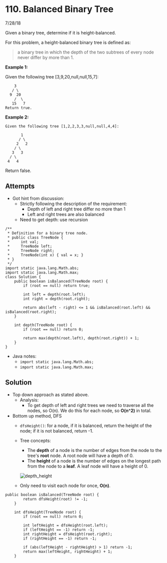 # 110. Balanced Binary Tree
7/28/18

Given a binary tree, determine if it is height-balanced.

For this problem, a height-balanced binary tree is defined as:

> a binary tree in which the depth of the two subtrees of every node never differ by more than 1.

**Example 1:**

Given the following tree [3,9,20,null,null,15,7]:
```
    3
   / \
  9  20
    /  \
   15   7
Return true.
```
**Example 2:**
```
Given the following tree [1,2,2,3,3,null,null,4,4]:

       1
      / \
     2   2
    / \
   3   3
  / \
 4   4
 ```
Return false.

## Attempts
* Got hint from discussion:
  - Strictly following the description of the requirement:
    - Depth of left and right tree differ no more than 1
    - Left and right trees are also balanced
  - Need to get depth: use recursion
```
/**
 * Definition for a binary tree node.
 * public class TreeNode {
 *     int val;
 *     TreeNode left;
 *     TreeNode right;
 *     TreeNode(int x) { val = x; }
 * }
 */
import static java.lang.Math.abs;
import static java.lang.Math.max;
class Solution {
    public boolean isBalanced(TreeNode root) {
        if (root == null) return true;

        int left = depth(root.left);
        int right = depth(root.right);

        return abs(left - right) <= 1 && isBalanced(root.left) && isBalanced(root.right);
    }

    int depth(TreeNode root) {
        if (root == null) return 0;

        return max(depth(root.left), depth(root.right)) + 1;
    }
}
```
* Java notes:
  - ```import static java.lang.Math.abs;```
  - ```import static java.lang.Math.max;```

## Solution
* Top down approach as stated above.
  - Analysis:
    - To get depth of left and right trees we need to traverse all the nodes, so O(n). We do this for each node, so **O(n^2)** in total.
* Bottom up method, DFS
  - ```dfsHeight()```: for a node, if it is balanced, return the height of the node; if it is not balanced, return -1.
  - Tree concepts:
    - The **depth** of a node is the number of edges from the node to the tree's **root** node. A root node will have a depth of 0.
    - The **height** of a node is the number of edges on the longest path from the node to a **leaf**. A leaf node will have a height of 0.
    
    ![depth_height](/images/depth-height-tree.png)
  - Only need to visit each node for once, **O(n)**.  
```
public boolean isBalanced(TreeNode root) {
        return dfsHeight(root) != -1;
    }

    int dfsHeight(TreeNode root) {
        if (root == null) return 0;

        int leftHeight = dfsHeight(root.left);
        if (leftHeight == -1) return -1;
        int rightHeight = dfsHeight(root.right);
        if (rightHeight == -1) return -1;

        if (abs(leftHeight - rightHeight) > 1) return -1;
        return max(leftHeight, rightHeight) + 1;
    }
```
